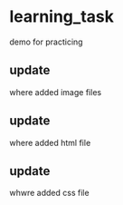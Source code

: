 # learning_task
demo for practicing

## update
where added image files
## update
where added html file
## update
whwre added css file